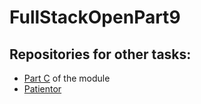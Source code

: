 # FullStackOpenPart9
 
## Repositories for other tasks:

- [Part C](https://github.com/erictelkkala/FullStackOpenPart9-Task-C) of the module
- [Patientor](https://github.com/erictelkkala/patientor)
